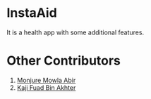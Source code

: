 # InstaAid
It is a health app with some additional features.

# Other Contributors
1. [Monjure Mowla Abir](https://github.com/abir2727)
2. [Kaji Fuad Bin Akhter](https://github.com/FuadBinAkhter)
